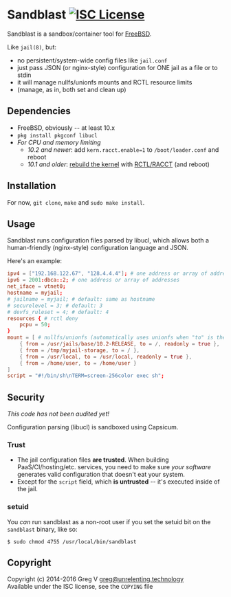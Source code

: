 # Sandblast [![ISC License](https://img.shields.io/badge/license-ISC-red.svg?style=flat)](https://tldrlegal.com/license/-isc-license)

Sandblast is a sandbox/container tool for [FreeBSD].

Like `jail(8)`, but:

- no persistent/system-wide config files like `jail.conf`
- just pass JSON (or nginx-style) configuration for ONE jail as a file or to stdin
- it will manage nullfs/unionfs mounts and RCTL resource limits
- (manage, as in, both set and clean up)

[FreeBSD]: https://www.FreeBSD.org

## Dependencies

- FreeBSD, obviously -- at least 10.x
- `pkg install pkgconf libucl`
- *For CPU and memory limiting*
  - *10.2 and newer*: add `kern.racct.enable=1` to `/boot/loader.conf` and reboot
  - *10.1 and older*: [rebuild the kernel](https://www.freebsd.org/doc/en_US.ISO8859-1/books/handbook/kernelconfig-building.html) with [RCTL/RACCT](https://wiki.freebsd.org/Hierarchical_Resource_Limits) (and reboot)

## Installation

For now, `git clone`, `make` and `sudo make install`.

## Usage

Sandblast runs configuration files parsed by libucl, which allows both a human-friendly (nginx-style) configuration language and JSON.

Here's an example:

```conf
ipv4 = ["192.168.122.67", "128.4.4.4"]; # one address or array of addresses
ipv6 = 2001:dbca::2; # one address or array of addresses
net_iface = vtnet0;
hostname = myjail;
# jailname = myjail; # default: same as hostname
# securelevel = 3; # default: 3
# devfs_ruleset = 4; # default: 4
resources { # rctl deny
	pcpu = 50;
}
mount = [ # nullfs/unionfs (automatically uses unionfs when "to" is the same)
	{ from = /usr/jails/base/10.2-RELEASE, to = /, readonly = true },
	{ from = /tmp/myjail-storage, to = / },
	{ from = /usr/local, to = /usr/local, readonly = true },
	{ from = /home/user, to = /home/user }
]
script = "#!/bin/sh\nTERM=screen-256color exec sh";
```

## Security

*This code has not been audited yet!*

Configuration parsing (libucl) is sandboxed using Capsicum.

### Trust

- The jail configuration files **are trusted**.
  When building PaaS/CI/hosting/etc. services, you need to make sure *your software* generates valid configuration that doesn't eat your system.
- Except for the `script` field, which **is untrusted** -- it's executed inside of the jail.

### setuid

You *can* run sandblast as a non-root user if you set the setuid bit on the `sandblast` binary, like so:

```shell
$ sudo chmod 4755 /usr/local/bin/sandblast
```

## Copyright

Copyright (c) 2014-2016 Greg V <greg@unrelenting.technology>  
Available under the ISC license, see the `COPYING` file
